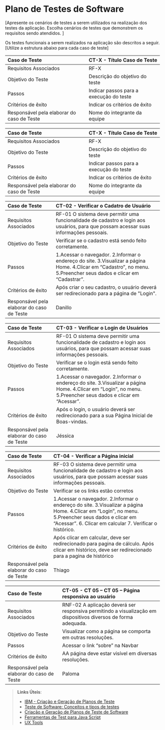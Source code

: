 # Plano de Testes de Software

[Apresente os cenários de testes a serem utilizados na realização dos testes da aplicação. Escolha cenários de testes que demonstrem os requisitos sendo atendidos. ]

Os testes funcionais a serem realizados na aplicação são descritos a seguir. [Utilize a estrutura abaixo para cada caso de teste]

|Caso de Teste    | CT-X - Título Caso de Teste |
|:---|:---|
| Requisitos Associados | RF-X |
| Objetivo do Teste | Descrição do objetivo do teste |
| Passos | Indicar passos para a execução do teste |
| Critérios de êxito | Indicar os critérios de êxito  |
| Responsável pela elaborar do caso de Teste | Nome do integrante da equipe |

|Caso de Teste    | CT-X - Título Caso de Teste |
|:---|:---|
| Requisitos Associados | RF-X |
| Objetivo do Teste | Descrição do objetivo do teste |
| Passos | Indicar passos para a execução do teste |
| Critérios de êxito | Indicar os critérios de êxito  |
| Responsável pela elaborar do caso de Teste | Nome do integrante da equipe |

|Caso de Teste    | CT-02 - Verificar o Cadatro de Usuário |
|:---|:---|
| Requisitos Associados | RF-01 O sistema deve permitir uma funcionalidade de cadastro e login aos usuários, para que possam acessar suas informações pessoais. |
| Objetivo do Teste | Verificar se o cadastro está sendo feito corretamente. |
| Passos | 1.Acessar o navegador. 2.Informar o endereço do site. 3.Visualizar a página Home. 4.Clicar em “Cadastro”, no menu. 5.Preencher seus dados e clicar em “Cadastrar”.|
| Critérios de êxito | Após criar o seu cadastro, o usuário deverá ser redirecionado para a página de "Login".  |
| Responsável pela elaborar do caso de Teste | Danillo |

|Caso de Teste    | CT-03 - Verificar o Login de Usuários |
|:---|:---|
| Requisitos Associados | RF-01 O sistema deve permitir uma funcionalidade de cadastro e login aos usuários, para que possam acessar suas informações pessoais. |
| Objetivo do Teste | Verificar se o login está sendo feito corretamente. |
| Passos | 1.Acessar o navegador. 2.Informar o endereço do site. 3.Visualizar a página Home. 4.Clicar em “Login”, no menu. 5.Preencher seus dados e clicar em “Acessar”.|
| Critérios de êxito | Após o login, o usuário deverá ser redirecionado para a sua Página Inicial de Boas-vindas.  |
| Responsável pela elaborar do caso de Teste | Jéssica |

|Caso de Teste    | CT-04 - Verificar a Página inicial |
|:---|:---|
| Requisitos Associados | RF-03 O sistema deve permitir uma funcionalidade de cadastro e login aos usuários, para que possam acessar suas informações pessoais. |
| Objetivo do Teste | Verificar se os links estão corretos |
| Passos | 1.Acessar o navegador. 2.Informar o endereço do site. 3.Visualizar a página Home. 4.Clicar em “Login”, no menu. 5.Preencher seus dados e clicar em “Acessar”. 6. Clicar em calcular 7. Verificar o histórico. |
| Critérios de êxito | Após clicar em calcular, deve ser redirecionado para pagina de cálculo. Após clicar em histórico, deve ser redirecionado para a pagina de histórico |
| Responsável pela elaborar do caso de Teste | Thiago |

|Caso de Teste    | CT-05 - CT 05 – CT 05 – Página responsiva ao usuário  |
|:---|:---|
| Requisitos Associados | RNF-02 A aplicação deverá ser responsiva permitindo a visualização em dispositivos diversos de forma adequada.|
| Objetivo do Teste | Visualizar como a página se comporta em outras resoluções. |
| Passos | Acessar o link “sobre” na Navbar |
| Critérios de êxito | AA página  deve estar visível em diversas resoluções.|
| Responsável pela elaborar do caso de Teste | Paloma |


 
> **Links Úteis**:
> - [IBM - Criação e Geração de Planos de Teste](https://www.ibm.com/developerworks/br/local/rational/criacao_geracao_planos_testes_software/index.html)
> -  [Teste de Software: Conceitos e tipos de testes](https://blog.onedaytesting.com.br/teste-de-software/)
> - [Criação e Geração de Planos de Teste de Software](https://www.ibm.com/developerworks/br/local/rational/criacao_geracao_planos_testes_software/index.html)
> - [Ferramentas de Test para Java Script](https://geekflare.com/javascript-unit-testing/)
> - [UX Tools](https://uxdesign.cc/ux-user-research-and-user-testing-tools-2d339d379dc7)
